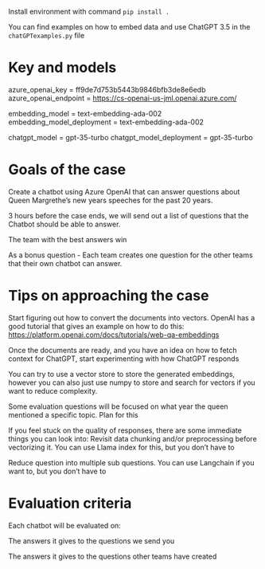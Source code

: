 Install environment with command ```pip install .```

You can find examples on how to embed data and use ChatGPT 3.5 in the ```chatGPTexamples.py``` file

# Key and models
azure_openai_key = ff9de7d753b5443b9846bfb3de8e6edb
azure_openai_endpoint = https://cs-openai-us-jml.openai.azure.com/

embedding_model = text-embedding-ada-002
embedding_model_deployment = text-embedding-ada-002

chatgpt_model = gpt-35-turbo
chatgpt_model_deployment = gpt-35-turbo

# Goals of the case
Create a chatbot using Azure OpenAI that can answer questions about Queen Margrethe’s new years speeches for the past 20 years.

3 hours before the case ends, we will send out a list of questions that the Chatbot should be able to answer. 

The team with the best answers win

As a bonus question - Each team creates one question for the other teams that their own chatbot can answer. 

# Tips on approaching the case
Start figuring out how to convert the documents into vectors. OpenAI has a good tutorial that gives an example on how to do this: https://platform.openai.com/docs/tutorials/web-qa-embeddings

Once the documents are ready, and you have an idea on how to fetch context for ChatGPT, start experimenting with how ChatGPT responds

You can try to use a vector store to store the generated embeddings, however you can also just use numpy to store and search for vectors if you want to reduce complexity.

Some evaluation questions will be focused on what year the queen mentioned a specific topic. Plan for this

If you feel stuck on the quality of responses, there are some immediate things you can look into:
Revisit data chunking and/or preprocessing before vectorizing it. You can use Llama index for this, but you don’t have to

Reduce question into multiple sub questions. You can use Langchain if you want to, but you don’t have to

# Evaluation criteria
Each chatbot will be evaluated on:

The answers it gives to the questions we send you

The answers it gives to the questions other teams have created
